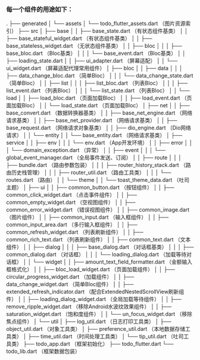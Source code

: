 ### 每一个组件的用途如下：

.
├── generated
│   └── assets
│       └── todo_flutter_assets.dart （图片资源索引）
├── src
│   ├── base
│   │   ├── base_state.dart （有状态组件基类）
│   │   ├── base_stateful_widget.dart （有状态组件基类）
│   │   ├── base_stateless_widget.dart （无状态组件基类）
│   │   ├── bloc
│   │   │   ├── base_bloc.dart （Bloc基类）
│   │   │   └── base_event.dart （Bloc基类）
│   │   ├── loading_state.dart
│   │   ├── ui_adapter.dart （屏幕适配）
│   │   └── ui_widget.dart （屏幕适配代理常用组件）
│   ├── bloc
│   │   ├── data
│   │   │   ├── data_change_bloc.dart （简单Bloc）
│   │   │   └── data_change_state.dart （简单Bloc）
│   │   ├── list
│   │   │   ├── list_bloc.dart （列表Bloc）
│   │   │   ├── list_event.dart （列表Bloc）
│   │   │   └── list_state.dart （列表Bloc）
│   │   └── load
│   │       ├── load_bloc.dart （页面加载Bloc）
│   │       ├── load_event.dart （页面加载Bloc）
│   │       └── load_state.dart （页面加载Bloc）
│   ├── net
│   │   ├── base_convert.dart （数据转换器基类）
│   │   ├── base_net_engine.dart （网络请求基类）
│   │   ├── base_net_provider.dart （网络请求基类）
│   │   ├── base_request.dart （网络请求对象基类）
│   │   ├── dio_engine.dart （Dio网络请求）
│   │   └── entity
│   │       └── base_entity.dart （网络请求基类）
│   ├── service
│   │   ├── env
│   │   │   └── env.dart （App开发环境）
│   │   ├── error
│   │   │   └── domain_exception.dart （异常）
│   │   ├── event
│   │   │   └── global_event_manager.dart （全局事件发送、订阅）
│   │   ├── route
│   │   │   ├── bundle.dart （路由参数包装）
│   │   │   ├── router_history_stack.dart （路由历史栈管理）
│   │   │   ├── router_util.dart （路由工具类）
│   │   │   └── routes.dart （路由）
│   │   └── theme
│   │       └── toast_theme_data.dart （吐司主题）
│   ├── ui
│   │   ├── common_button.dart （按钮组件）
│   │   ├── common_click_widget.dart （点击事件组件）
│   │   ├── common_empty_widget.dart （空视图组件）
│   │   ├── common_error_widget.dart （错误视图组件）
│   │   ├── common_image.dart （图片组件）
│   │   ├── common_input.dart （输入框组件）
│   │   ├── common_input_area.dart （多行输入框组件）
│   │   ├── common_refresh_widget.dart （列表刷新组件）
│   │   ├── common_rich_text.dart （列表刷新组件）
│   │   ├── common_text.dart （文本组件）
│   │   ├── dialog
│   │   │   ├── base_dialog.dart （对话框基类）
│   │   │   ├── common_dialog.dart （对话框）
│   │   │   └── loading_dialog.dart （加载等待对话框）
│   │   └── widget
│   │       ├── amount_text_field_formatter.dart （金额输入框格式化）
│   │       ├── bloc_load_widget.dart （页面加载组件）
│   │       ├── circular_progress_widget.dart （加载组件）
│   │       ├── data_change_widget.dart （简单Bloc组件）
│   │       ├── extended_refresh_indicator.dart （配合ExtendedNestedScrollView刷新组件）
│   │       ├── loading_dialog_widget.dart （全局加载等待组件）
│   │       ├── remove_ripple_widget.dart （移除Android水波纹效果组件）
│   │       ├── saturation_widget.dart （饱和度组件）
│   │       └── un_focus_widget.dart （移除焦点组件）
│   └── util
│       ├── log_util.dart （日志打印工具类）
│       ├── object_util.dart （对象工具类）
│       ├── preference_util.dart （本地数据存储工具类）
│       ├── time_util.dart （时间处理工具类）
│       └── tip_util.dart （吐司工具类）
├── todo_app.dart （框架初始化）
├── todo_flutter.dart
└── todo_lib.dart （框架数据包装）